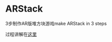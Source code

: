 # ARStack
3步制作AR版堆方块游戏make ARStack in 3 steps



过程讲解在[这里](https://juejin.im/post/5a32331f6fb9a0450671a50b)
